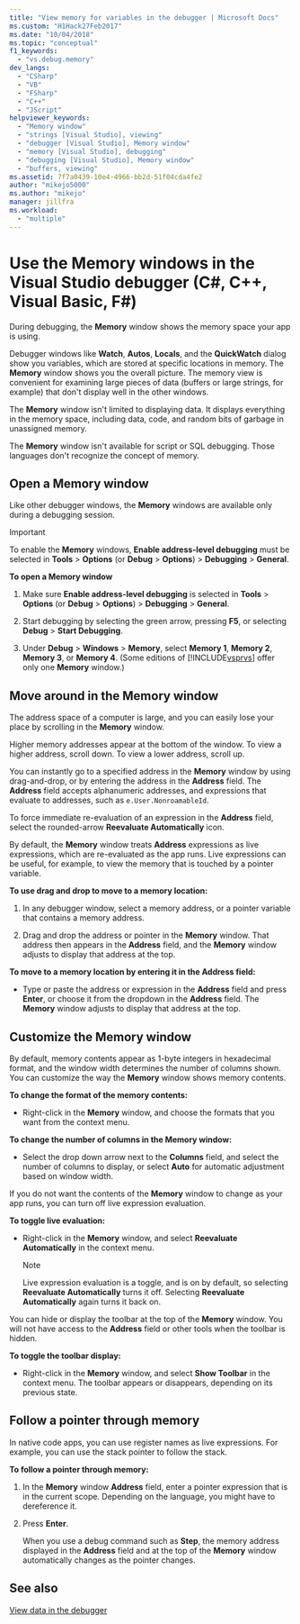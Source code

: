 ```yaml
---
title: "View memory for variables in the debugger | Microsoft Docs"
ms.custom: "H1Hack27Feb2017"
ms.date: "10/04/2018"
ms.topic: "conceptual"
f1_keywords: 
  - "vs.debug.memory"
dev_langs: 
  - "CSharp"
  - "VB"
  - "FSharp"
  - "C++"
  - "JScript"
helpviewer_keywords: 
  - "Memory window"
  - "strings [Visual Studio], viewing"
  - "debugger [Visual Studio], Memory window"
  - "memory [Visual Studio], debugging"
  - "debugging [Visual Studio], Memory window"
  - "buffers, viewing"
ms.assetid: 7f7a0439-10e4-4966-bb2d-51f04cda4fe2
author: "mikejo5000"
ms.author: "mikejo"
manager: jillfra
ms.workload: 
  - "multiple"
---
```

# Use the Memory windows in the Visual Studio debugger (C#, C++, Visual Basic, F#)

During debugging, the **Memory** window shows the memory space your app is using. 

Debugger windows like **Watch**, **Autos**, **Locals**, and the **QuickWatch** dialog show you variables, which are stored at specific locations in memory. The **Memory** window shows you the overall picture. The memory view is convenient for examining large pieces of data (buffers or large strings, for example) that don't display well in the other windows. 

The **Memory** window isn't limited to displaying data. It displays everything in the memory space, including data, code, and random bits of garbage in unassigned memory.  

The **Memory** window isn't available for script or SQL debugging. Those languages don't recognize the concept of memory.  
  
## Open a Memory window  
  
Like other debugger windows, the **Memory** windows are available only during a debugging session. 

>[!IMPORTANT]
>To enable the **Memory** windows, **Enable address-level debugging** must be selected in **Tools** > **Options** (or **Debug** > **Options**) > **Debugging** > **General**. 

**To open a Memory window**
  
1. Make sure **Enable address-level debugging** is selected in **Tools** > **Options** (or **Debug** > **Options**) > **Debugging** > **General**. 
   
1. Start debugging by selecting the green arrow, pressing **F5**, or selecting **Debug** > **Start Debugging**.  
   
2. Under **Debug** > **Windows** > **Memory**, select **Memory 1**, **Memory 2**, **Memory 3**, or **Memory 4**. (Some editions of [!INCLUDE[vsprvs](../code-quality/includes/vsprvs_md.md)] offer only one **Memory** window.)  

## Move around in the Memory window  

The address space of a computer is large, and you can easily lose your place by scrolling in the **Memory** window. 

Higher memory addresses appear at the bottom of the window. To view a higher address, scroll down. To view a lower address, scroll up.  

You can instantly go to a specified address in the **Memory** window by using drag-and-drop, or by entering the address in the **Address** field. The **Address** field accepts alphanumeric addresses, and expressions that evaluate to addresses, such as `e.User.NonroamableId`. 

To force immediate re-evaluation of an expression in the **Address** field, select the rounded-arrow **Reevaluate Automatically** icon. 

By default, the **Memory** window treats **Address** expressions as live expressions, which are re-evaluated as the app runs. Live expressions can be useful, for example, to view the memory that is touched by a pointer variable.  

**To use drag and drop to move to a memory location:**  
   
1. In any debugger window, select a memory address, or a pointer variable that contains a memory address.  
   
2. Drag and drop the address or pointer in the **Memory** window. That address then appears in the **Address** field, and the **Memory** window adjusts to display that address at the top. 
  
**To move to a memory location by entering it in the Address field:**
  
- Type or paste the address or expression in the **Address** field and press **Enter**, or choose it from the dropdown in the **Address** field. The **Memory** window adjusts to display that address at the top.
  
## Customize the Memory window 

By default, memory contents appear as 1-byte integers in hexadecimal format, and the window width determines the number of columns shown. You can customize the way the **Memory** window shows memory contents.  
  
**To change the format of the memory contents:**  
  
-  Right-click in the **Memory** window, and choose the formats that you want from the context menu.  
  
**To change the number of columns in the Memory window:**
  
- Select the drop down arrow next to the **Columns** field, and select the number of columns to display, or select **Auto** for automatic adjustment based on window width.  
  
If you do not want the contents of the **Memory** window to change as your app runs, you can turn off live expression evaluation. 

**To toggle live evaluation:**  
  
- Right-click in the **Memory** window, and select **Reevaluate Automatically** in the context menu. 

  >[!NOTE]
  >Live expression evaluation is a toggle, and is on by default, so selecting **Reevaluate Automatically** turns it off. Selecting **Reevaluate Automatically** again turns it back on. 
  
You can hide or display the toolbar at the top of the **Memory** window. You will not have access to the **Address** field or other tools when the toolbar is hidden.  
  
**To toggle the toolbar display:**  
  
- Right-click in the **Memory** window, and select **Show Toolbar** in the context menu. The toolbar appears or disappears, depending on its previous state.  
  
## Follow a pointer through memory  

In native code apps, you can use register names as live expressions. For example, you can use the stack pointer to follow the stack.  
  
**To follow a pointer through memory:**
  
1. In the **Memory** window **Address** field, enter a pointer expression that is in the current scope. Depending on the language, you might have to dereference it.  
  
2. Press **Enter**.  
   
   When you use a debug command such as **Step**, the memory address displayed in the **Address** field and at the top of the **Memory** window automatically changes as the pointer changes.  
  
## See also  
 [View data in the debugger](../debugger/viewing-data-in-the-debugger.md)